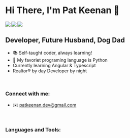 # Hi There, I'm Pat Keenan 👋

<a href="https://www.twitter.com/Pat_Keenan_"><img align="left" src="https://img.shields.io/twitter/follow/Pat_Keenan_?color=%231DA1F2&label=Follow&logo=Twitter&style=for-the-badge"></a>
<a href="https://stackoverflow.com/users/14745294/pat-keenan"><img align="left" src="https://img.shields.io/badge/Stack_Overflow-FE7A16?style=for-the-badge&logo=stack-overflow&logoColor=white"></a>
<a><img align="left" src="https://img.shields.io/badge/LinkedIn-0077B5?style=for-the-badge&logo=linkedin&logoColor=white"></a>

<br />


## Developer, Future Husband, Dog Dad
- 📚 Self-taught coder, always learning!
- 🐍 My favoriet programing language is Python
- Currently learning Angular & Typescript
- Realtor® by day Developer by night

<br />

### Connect with me:
- ✉️ patkeenan.dev@gmail.com

<br />

### Languages and Tools:




[website]: https://patkeenan.dev
[twitter]: https://twitter.com/Pat_Keenan_ 



